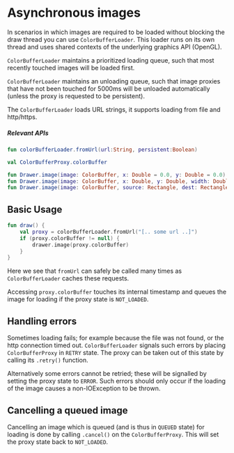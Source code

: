 # Asynchronous images #

In scenarios in which images are required to be loaded without blocking the draw thread you can
use `ColorBufferLoader`. This loader runs on its own thread and uses shared contexts of the underlying graphics API
(OpenGL).

`ColorBufferLoader` maintains a prioritized loading queue, such that most recently touched images will be
loaded first.

`ColorBufferLoader` maintains an unloading queue, such that image proxies that have not been touched for 5000ms will be unloaded automatically (unless the proxy is requested to be persistent).

The `ColorBufferLoader` loads URL strings, it supports loading from file and http/https.

##### Relevant APIs

```kotlin
fun colorBufferLoader.fromUrl(url:String, persistent:Boolean)

val ColorBufferProxy.colorBuffer

fun Drawer.image(image: ColorBuffer, x: Double = 0.0, y: Double = 0.0)
fun Drawer.image(image: ColorBuffer, x: Double, y: Double, width: Double, height:Double)
fun Drawer.image(image: ColorBuffer, source: Rectangle, dest: Rectangle)
```

## Basic Usage

```kotlin
fun draw() {
    val proxy = colorBufferLoader.fromUrl("[.. some url ..]")
    if (proxy.colorBuffer != null) {
        drawer.image(proxy.colorBuffer)
    }
}
```

Here we see that `fromUrl` can safely be called many times as `ColorBufferLoader` caches these requests.

Accessing `proxy.colorBuffer` touches its internal timestamp and queues the image for loading if the proxy state is `NOT_LOADED`.

## Handling errors

Sometimes loading fails; for example because the file was not found, or the http connection
timed out. `ColorBufferLoader` signals such errors by placing `ColorBufferProxy` in `RETRY` state. The proxy can be taken out of this state by calling its `.retry()` function.

Alternatively some errors cannot be retried; these will be signalled by setting the proxy state to `ERROR`. Such errors should only occur if the loading of the image causes a non-IOException to be thrown.

## Cancelling a queued image

Cancelling an image which is queued (and is thus in `QUEUED` state) for loading is done by calling `.cancel()` on the `ColorBufferProxy`. This will set the proxy state back to `NOT_LOADED`.

